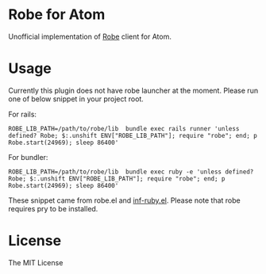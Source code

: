 # Robe for Atom

Unofficial implementation of [Robe](https://github.com/dgutov/robe) client for Atom.

# Usage

Currently this plugin does not have robe launcher at the moment.
Please run one of below snippet in your project root.

For rails:

```
ROBE_LIB_PATH=/path/to/robe/lib  bundle exec rails runner 'unless defined? Robe; $:.unshift ENV["ROBE_LIB_PATH"]; require "robe"; end; p Robe.start(24969); sleep 86400'
```

For bundler:

```
ROBE_LIB_PATH=/path/to/robe/lib  bundle exec ruby -e 'unless defined? Robe; $:.unshift ENV["ROBE_LIB_PATH"]; require "robe"; end; p Robe.start(24969); sleep 86400'
```

These snippet came from robe.el and [inf-ruby.el](https://github.com/nonsequitur/inf-ruby/blob/55559dfaacf58dd26819fbb1ef16d406583ae024/inf-ruby.el#L631).
Please note that robe requires pry to be installed.

# License

The MIT License
